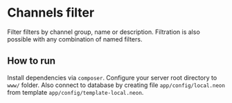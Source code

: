 # Channels filter

Filter filters by channel group, name or description. Filtration is also
possible with any combination of named filters.

## How to run
Install dependencies via `composer`. Configure your server root directory to `www/` folder. 
Also connect to database by creating file `app/config/local.neon` from template `app/config/template-local.neon`.